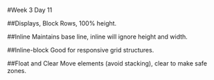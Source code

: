 #Week 3 Day 11

##Displays, Block
Rows, 100% height.

##Inline
Maintains base line, inline will ignore height and width.

##Inline-block
Good for responsive grid structures.

##Float and Clear
Move elements (avoid stacking), clear to make safe zones.
